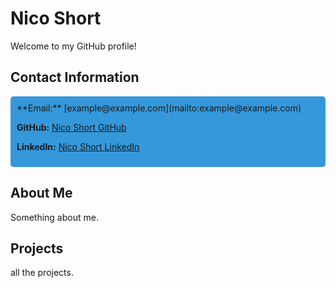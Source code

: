 # Nico Short

Welcome to my GitHub profile!

## Contact Information

<div style="background-color: #3498db; padding: 10px; border-radius: 5px;">
  **Email:** [example@example.com](mailto:example@example.com)

  **GitHub:** [Nico Short GitHub](https://github.com/NicoShort)

  **LinkedIn:** [Nico Short LinkedIn](https://www.linkedin.com/in/nicoshort/)
</div>

## About Me

Something about me.

## Projects

all the projects.

